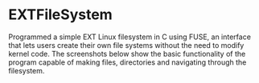 # EXTFileSystem
Programmed a simple EXT Linux filesystem in C using FUSE, an interface that lets users create their own file systems without the need to modify kernel code. The screenshots below show the basic functionality of the program capable of making files, directories and navigating through the filesystem.
